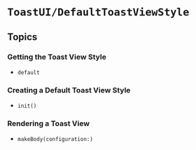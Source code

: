 # ``ToastUI/DefaultToastViewStyle``

## Topics

### Getting the Toast View Style

- ``default``

### Creating a Default Toast View Style

- ``init()``

### Rendering a Toast View

- ``makeBody(configuration:)``
